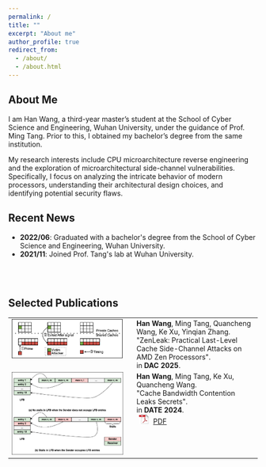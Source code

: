 ```yaml
---
permalink: /
title: ""
excerpt: "About me"
author_profile: true
redirect_from: 
  - /about/
  - /about.html
---
```


## <i class="fa fa-id-card" aria-hidden="true"></i> About Me ##

I am Han Wang, a third-year master’s student at the School of Cyber Science and Engineering, Wuhan University, under the guidance of Prof. Ming Tang. Prior to this, I obtained my bachelor’s degree from the same institution.

My research interests include CPU microarchitecture reverse engineering and the exploration of microarchitectural side-channel vulnerabilities. Specifically, I focus on analyzing the intricate behavior of modern processors, understanding their architectural design choices, and identifying potential security flaws.

## <i class="fa fa-fw fa-rss "></i> Recent News ##

<ul style="width: auto; height: 100px; overflow: auto">

<!-- <li> <b>2023/09</b>: Content. </li> -->
<li> <b>2022/06</b>: Graduated with a bachelor's degree from the School of Cyber Science and Engineering, Wuhan University. </li>

<li> <b>2021/11</b>: Joined <a herf="https://cse.whu.edu.cn/info/1104/1798.htm">Prof. Tang's</a> lab at Wuhan University. </li>
  
</ul>

## <i class="fa fa-graduation-cap" aria-hidden="true"></i> Selected Publications ##

<table style="width: 100%; border-collapse: collapse;" border="0">
  <tr>
    <td style="width: 50%; vertical-align: top; padding-right: 20px;">
      <img src="../images/amdf4.png" style="max-width: 100%;" alt="DAC Publication Image"/>
    </td>
    <td style="width: 50%; vertical-align: top;">
      <b>Han Wang</b>, Ming Tang, Quancheng Wang, Ke Xu, Yinqian Zhang.<br>
      "ZenLeak: Practical Last-Level Cache Side-Channel Attacks on AMD Zen Processors".<br>
      in <b>DAC 2025</b>.<br>
    </td>
  </tr>
  <tr>
    <td style="width: 50%; vertical-align: top; padding-right: 20px;">
      <img src="../images/CBCC.png" style="max-width: 100%;" alt="DATE Publication Image"/>
    </td>
    <td style="width: 50%; vertical-align: top;">
      <b>Han Wang</b>, Ming Tang, Ke Xu, Quancheng Wang.<br>
      "Cache Bandwidth Contention Leaks Secrets".<br>
      in <b>DATE 2024</b>.<br>
      <img src="../images/pdf_icon.png" width="20" height="20" hspace="5" alt="PDF Icon">
      <span><a href="https://ieeexplore.ieee.org/abstract/document/10546529">PDF</a></span>
    </td>
  </tr>
</table>


